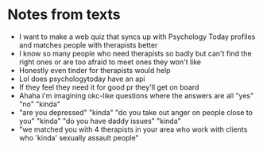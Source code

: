 # Notes from texts

- I want to make a web quiz that syncs up with Psychology Today profiles and matches people with therapists better
- I know so many people who need therapists so badly but can't find the right ones or are too afraid to meet ones they won't like
- Honestly even tinder for therapists would help
- Lol does psychologytoday have an api
- If they feel they need it for good pr they'll get on board
- Ahaha i'm imagining okc-like questions where the answers are all "yes" "no" "kinda"
- "are you depressed" "kinda" "do you take out anger on people close to you" "kinda" "do you have daddy issues" "kinda"
- "we matched you with 4 therapists in your area who work with clients who 'kinda' sexually assault people"
